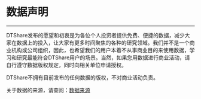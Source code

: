 
# 数据声明

---------------


DTShare发布的愿望和初衷是为各位个人投资者提供免费、便捷的数据，减少大家在数据上的投入，让大家有更多时间聚焦的各种的研究领域。我们并不是一个商业机构或公司组织，因此，也希望我们的用户本着不从事商业目的来使用数据，学习和研究最能符合DTShare用户的场景。当然，如果您用数据进行商业活动，请自行遵守数据版权规定，同时向相关单位申请授权。

DTShare不拥有目前发布的任何数据的版权，不对商业活动负责。

关于数据的来源，请查阅：[数据来源](source.html)